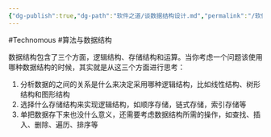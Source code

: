 ```yaml
---
{"dg-publish":true,"dg-path":"软件之道/谈数据结构设计.md","permalink":"/软件之道/谈数据结构设计/","created":"2023-03-13T11:14:49.000+08:00","updated":"2024-09-07T13:53:36.984+08:00"}
---
```


#Technomous #算法与数据结构

数据结构包含了三个方面，逻辑结构、存储结构和运算。当你考虑一个问题该使用哪种数据结构的时候，其实就是从这三个方面进行思考：

1. 分析数据的之间的关系是什么来决定采用哪种逻辑结构，比如线性结构、树形结构和图形结构
2. 选择什么存储结构来实现逻辑结构，如顺序存储，链式存储，索引存储等
3. 单把数据存下来也没什么意义，还需要考虑数据结构所需的操作，如查找、插入、删除、遍历、排序等